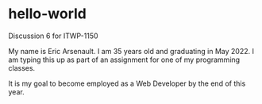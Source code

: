 # hello-world
Discussion 6 for ITWP-1150

My name is Eric Arsenault. I am 35 years old and graduating in May 2022. I am typing this up as part of an assignment for one of my programming classes.

It is my goal to become employed as a Web Developer by the end of this year. 
